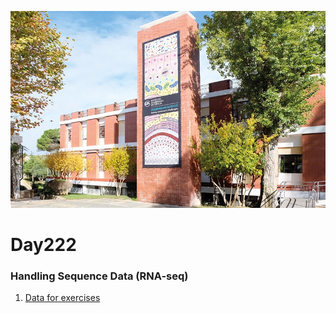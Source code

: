 ![](assets/readme_img/IGC_Tower_DSCF7958_ed.webp)

# Day222

### Handling Sequence Data (RNA-seq)

1. [Data for exercises](pages/Jingtao.md)

<object data="../assets/IBB2022v2.pdf" width="1000" height="500" margin = "auto"></object>
